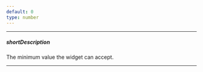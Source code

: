 ```yaml
---
default: 0
type: number
---
```

---
##### shortDescription
The minimum value the widget can accept.

---

